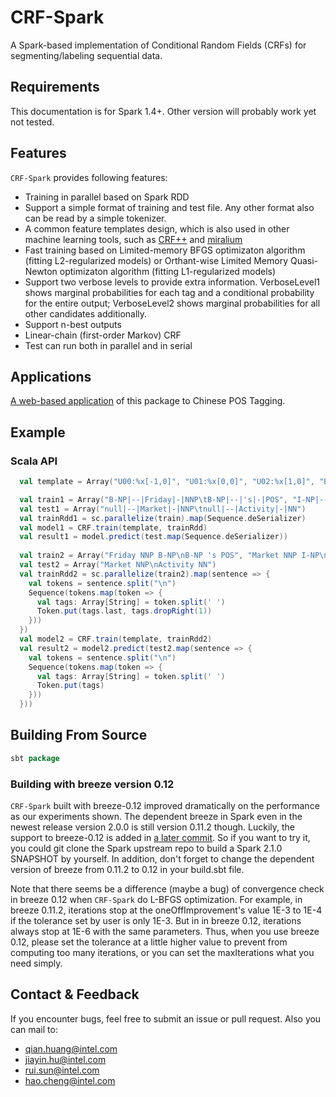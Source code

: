 # CRF-Spark
A Spark-based implementation of Conditional Random Fields (CRFs) for segmenting/labeling sequential data.

## Requirements
This documentation is for Spark 1.4+. Other version will probably work yet not tested.

## Features

`CRF-Spark` provides following features:
* Training in parallel based on Spark RDD
* Support a simple format of training and test file. Any other format also can be read by a simple tokenizer.
* A common feature templates design, which is also used in other machine learning tools, such as [CRF++](https://taku910.github.io/crfpp/) and [miralium](https://code.google.com/archive/p/miralium/)
* Fast training based on Limited-memory BFGS optimizaton algorithm (fitting L2-regularized models) or Orthant-wise Limited Memory Quasi-Newton optimizaton algorithm (fitting L1-regularized models)
* Support two verbose levels to provide extra information. VerboseLevel1 shows marginal probabilities for each tag and a conditional probability for the entire output; VerboseLevel2 shows marginal probabilities for all other candidates additionally.
* Support n-best outputs
* Linear-chain (first-order Markov) CRF
* Test can run both in parallel and in serial

## Applications
[A web-based application](https://github.com/gkq/Web-CRF) of this package to Chinese POS Tagging.

## Example

### Scala API

```scala
  val template = Array("U00:%x[-1,0]", "U01:%x[0,0]", "U02:%x[1,0]", "B")

  val train1 = Array("B-NP|--|Friday|-|NNP\tB-NP|--|'s|-|POS", "I-NP|--|Market|-|NNP\tI-NP|--|Activity|-|NN")
  val test1 = Array("null|--|Market|-|NNP\tnull|--|Activity|-|NN")
  val trainRdd1 = sc.parallelize(train).map(Sequence.deSerializer)
  val model1 = CRF.train(template, trainRdd)
  val result1 = model.predict(test.map(Sequence.deSerializer))
  
  val train2 = Array("Friday NNP B-NP\nB-NP 's POS", "Market NNP I-NP\nActivity NN I-NP")
  val test2 = Array("Market NNP\nActivity NN")
  val trainRdd2 = sc.parallelize(train2).map(sentence => {
    val tokens = sentence.split("\n")
    Sequence(tokens.map(token => {
      val tags: Array[String] = token.split(' ')
      Token.put(tags.last, tags.dropRight(1))
    }))
  })
  val model2 = CRF.train(template, trainRdd2)
  val result2 = model2.predict(test2.map(sentence => {
    val tokens = sentence.split("\n")
    Sequence(tokens.map(token => {
      val tags: Array[String] = token.split(' ')
      Token.put(tags)
    }))
  }))
```

## Building From Source

```scala
sbt package
```
### Building with breeze version 0.12

`CRF-Spark` built with breeze-0.12 improved dramatically on the performance as our experiments shown.
The dependent breeze in Spark even in the newest release version 2.0.0 is still version 0.11.2 though.
Luckily, the support to breeze-0.12 is added in [a later commit](https://github.com/apache/spark/commit/670891496a82538a5e2bf981a4044fb6f4cbb062).
So if you want to try it, you could git clone the Spark upstream repo to build a Spark 2.1.0 SNAPSHOT by yourself.
In addition, don't forget to change the dependent version of breeze from 0.11.2 to 0.12 in your build.sbt file.

Note that there seems be a difference (maybe a bug) of convergence check in breeze 0.12 when `CRF-Spark` do L-BFGS optimization.
For example, in breeze 0.11.2, iterations stop at the oneOffImprovement's value 1E-3 to 1E-4 if the tolerance set by user is only 1E-3.
But in in breeze 0.12, iterations always stop at 1E-6 with the same parameters.
Thus, when you use breeze 0.12, please set the tolerance at a little higher value to prevent from computing too many iterations,
or you can set the maxIterations what you need simply.

## Contact & Feedback

 If you encounter bugs, feel free to submit an issue or pull request.
 Also you can mail to:
 * qian.huang@intel.com
 * jiayin.hu@intel.com
 * rui.sun@intel.com
 * hao.cheng@intel.com
